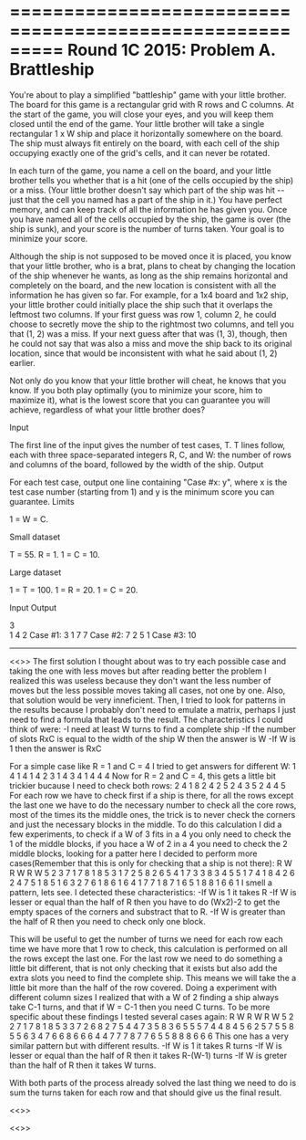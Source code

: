 =========================================================
Round 1C 2015: Problem A. Brattleship
========================================================

You're about to play a simplified "battleship" game with your little brother. The board for this game is a rectangular grid with R rows and C columns. At the start of the game, you will close your eyes, and you will keep them closed until the end of the game. Your little brother will take a single rectangular 1 x W ship and place it horizontally somewhere on the board. The ship must always fit entirely on the board, with each cell of the ship occupying exactly one of the grid's cells, and it can never be rotated.

In each turn of the game, you name a cell on the board, and your little brother tells you whether that is a hit (one of the cells occupied by the ship) or a miss. (Your little brother doesn't say which part of the ship was hit -- just that the cell you named has a part of the ship in it.) You have perfect memory, and can keep track of all the information he has given you. Once you have named all of the cells occupied by the ship, the game is over (the ship is sunk), and your score is the number of turns taken. Your goal is to minimize your score.

Although the ship is not supposed to be moved once it is placed, you know that your little brother, who is a brat, plans to cheat by changing the location of the ship whenever he wants, as long as the ship remains horizontal and completely on the board, and the new location is consistent with all the information he has given so far. For example, for a 1x4 board and 1x2 ship, your little brother could initially place the ship such that it overlaps the leftmost two columns. If your first guess was row 1, column 2, he could choose to secretly move the ship to the rightmost two columns, and tell you that (1, 2) was a miss. If your next guess after that was (1, 3), though, then he could not say that was also a miss and move the ship back to its original location, since that would be inconsistent with what he said about (1, 2) earlier.

Not only do you know that your little brother will cheat, he knows that you know. If you both play optimally (you to minimize your score, him to maximize it), what is the lowest score that you can guarantee you will achieve, regardless of what your little brother does?

Input

The first line of the input gives the number of test cases, T. T lines follow, each with three space-separated integers R, C, and W: the number of rows and columns of the board, followed by the width of the ship.
Output

For each test case, output one line containing "Case #x: y", where x is the test case number (starting from 1) and y is the minimum score you can guarantee.
Limits

1 = W = C.

Small dataset

T = 55.
R = 1.
1 = C = 10.

Large dataset

1 = T = 100.
1 = R = 20.
1 = C = 20.

Input	Output
 

3	
1 4 2	Case #1: 3
1 7 7	Case #2: 7
2 5 1	Case #3: 10




----------------------------------------------------------------------------------------------------------------------------------------

<<<BREAKDOWN>>>
The first solution I thought about was to try each possible case and taking the one with less moves but after reading better the problem
I realized this was useless because they don't want the less number of moves but the less possible moves taking all cases, not one by one.
Also, that solution would be very inneficient. Then, I tried to look for patterns in the results because I probably don't need to emulate
a matrix, perhaps I just need to find a formula that leads to the result. The characteristics I could think of were:
-I need at least W turns to find a complete ship
-If the number of slots RxC is equal to the width of the ship W then the answer is W
-If W is 1 then the answer is RxC

For a simple case like R = 1 and C = 4 I tried to get answers for different W:
1 4 1	4
1 4 2	3
1 4 3	4
1 4 4	4
Now for R = 2 and C = 4, this gets a little bit trickier bucause I need to check both rows:
2 4 1	8
2 4 2	5
2 4 3	5
2 4 4	5
For each row we have to check first if a ship is there, for all the rows except the last one
we have to do the necessary number to check all the core rows, most of the times its the middle ones,
the trick is to never check the corners and just the necessary blocks in the middle.
To do this calculation I did a few experiments, to check if a W of 3 fits in a 4 you only need to check
the 1 of the middle blocks, if you hace a W of 2 in a 4 you need to check the 2 middle blocks, looking for
a patter here I decided to perform more cases(Remember that this is only for checking that a ship is not there):
R W		R W		R W
5 2	3	7 1	7	8 1 	8
5 3	1	7 2	5	8 2	6
5 4	1	7 3	3	8 3	4
5 5	1	7 4	1	8 4	2
6 2	4	7 5	1	8 5	1
6 3	2	7 6	1	8 6	1
6 4	1	7 7	1	8 7	1
6 5	1			8 8	1
6 6 	1
I smell a pattern, lets see. I detected these characteristics:
-If W is 1 it takes R
-If W is lesser or equal than the half of R then you have to do (Wx2)-2 to get the empty spaces of the corners
	and substract that to R.
-If W is greater than the half of R then you need to check only one block.

This will be useful to get the number of turns we need for each row each time we have more that 1 row to check,
this calculation is performed on all the rows except the last one. For the last row we need to do something a little
bit different, that is not only checking that it exists but also add the extra slots you need to find the complete ship.
This means we will take the a little bit more than the half of the row covered.
Doing a experiment with different column sizes I realized that with a W of 2 finding a ship always take
C-1 turns, and that if W = C-1 then you need C turns. To be more specific about these findings I tested several cases
again:
R W		R W		R W
5 2	2	7 1	7	8 1 	8
5 3	3	7 2	6	8 2	7
5 4	4	7 3	5	8 3	6
5 5	5	7 4	4	8 4	5
6 2	5	7 5	5	8 5	5
6 3	4	7 6	6	8 6	6
6 4	4	7 7	7	8 7	7
6 5	5			8 8	8
6 6 	6
This one has a very similar pattern but with different results.
-If W is 1 it takes R turns
-If W is lesser or equal than the half of R then it takes R-(W-1) turns
-If W is greter than the half of R then it takes W turns.

With both parts of the process already solved the last thing we need to do is sum the turns taken for each row
and that should give us the final result.

<<<SOLUTION>>>  


<<<ANALYSIS>>>




